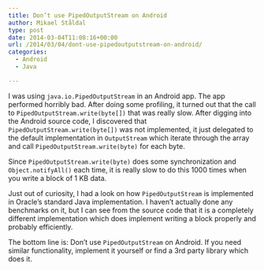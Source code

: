 ```yaml
---
title: Don’t use PipedOutputStream on Android
author: Mikael Ståldal
type: post
date: 2014-03-04T11:08:16+00:00
url: /2014/03/04/dont-use-pipedoutputstream-on-android/
categories:
  - Android
  - Java

---
```

I was using `java.io.PipedOutputStream` in an Android app. The app performed horribly bad. After doing some profiling, it turned out that the call to `PipedOutputStream.write(byte[])` that was really slow. After digging into the Android source code, I discovered that `PipedOutputStream.write(byte[])` was not implemented, it just delegated to the default implementation in `OutputStream` which iterate through the array and call `PipedOutputStream.write(byte)` for each byte.

Since `PipedOutputStream.write(byte)` does some synchronization and `Object.notifyAll()` each time, it is really slow to do this 1000 times when you write a block of 1 KB data.

Just out of curiosity, I had a look on how `PipedOutputStream` is implemented in Oracle&#8217;s standard Java implementation. I haven&#8217;t actually done any benchmarks on it, but I can see from the source code that it is a completely different implementation which does implement writing a block properly and probably efficiently.

The bottom line is: Don&#8217;t use `PipedOutputStream` on Android. If you need similar functionality, implement it yourself or find a 3rd party library which does it.